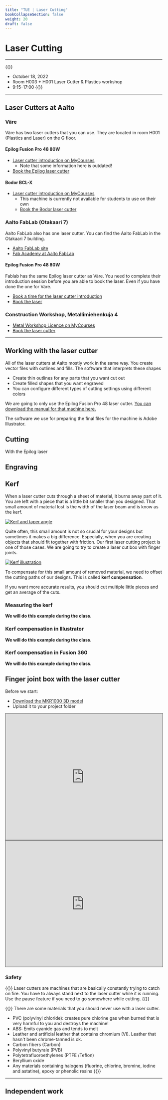 ```yaml
---
title: "TUE | Laser Cutting"
bookCollapseSection: false
weight: 20
draft: false
---
```


# Laser Cutting

---

{{<hint info>}}
- October 18, 2022
- Room H003 + H001 Laser Cutter & Plastics workshop
- 9:15–17:00
{{</hint>}}

---

## Laser Cutters at Aalto

### Väre

Väre has two laser cutters that you can use. They are located in room H001 (Plastics and Laser) on the G floor.

#### Epilog Fusion Pro 48 80W

- [Laser cutter introduction on MyCourses](https://mycourses.aalto.fi/course/view.php?id=19552)
    - Note that some information here is outdated!
- [Book the Epilog laser cutter](https://mycourses.aalto.fi/mod/scheduler/view.php?id=871155)

#### Bodor BCL-X

- [Laser cutter introduction on MyCourses](https://mycourses.aalto.fi/course/view.php?id=19552)
    - This machine is currently not available for students to use on their own
    - [Book the Bodor laser cutter](https://mycourses.aalto.fi/mod/scheduler/view.php?id=871154)

### Aalto FabLab (Otakaari 7)

Aalto FabLab also has one laser cutter. You can find the Aalto FabLab in the Otakaari 7 building.

- [Aalto FabLab site](https://studios.aalto.fi/fablab/)
- [Fab Academy at Aalto FabLab](https://studios.aalto.fi/fablab/)

#### Epilog Fusion Pro 48 80W

Fablab has the same Epilog laser cutter as Väre. You need to complete their introduction session before you are able to book the laser. Even if you have done the one for Väre.

- [Book a time for the laser cutter introduction](https://outlook.office365.com/owa/calendar/AaltoFablabOrientation@aaltofi.onmicrosoft.com/bookings/)
- [Book the laser](https://takeout.aalto.fi/606026)

### Construction Workshop, Metallimiehenkuja 4

- [Metal Workshop Licence on MyCourses](https://mycourses.aalto.fi/mod/page/view.php?id=563520)
- [Book the laser cutter](https://mycourses.aalto.fi/mod/scheduler/view.php?id=849923)

---

## Working with the laser cutter

All of the laser cutters at Aalto mostly work in the same way. You create vector files with outlines and fills. The software that interprets these shapes

- Create thin outlines for any parts that you want cut out
- Create filled shapes that you want engraved
- You can configure different types of cutting settings using different colors

We are going to only use the Epilog Fusion Pro 48 laser cutter. [You can download the manual for that machine here.](https://www.epiloglaser.com/tech-support/laser-manuals.htm)

The software we use for preparing the final files for the machine is Adobe Illustrator.

## Cutting

With the Epilog laser

## Engraving

## Kerf

When a laser cutter cuts through a sheet of material, it burns away part of it. You are left with a piece that is a little bit smaller than you designed. That small amount of material lost is the width of the laser beam and is know as the kerf.

[![Kerf and taper angle](./img/kerf.png)](./img/kerf.png)

Quite often, this small amount is not so crucial for your designs but sometimes it makes a big difference. Especially, when you are creating objects that should fit together with friction. Our first laser cutting project is one of those cases. We are going to try to create a laser cut box with finger joints.

[![Kerf illustration](./img/kerf_illustration.jpg)](./img/kerf_illustration.jpg)

To compensate for this small amount of removed material, we need to offset the cutting paths of our designs. This is called **kerf compensation**.

If you want more accurate results, you should cut multiple little pieces and get an average of the cuts.

### Measuring the kerf

**We will do this example during the class.**

### Kerf compensation in Illustrator

**We will do this example during the class.**

### Kerf compensation in Fusion 360

**We will do this example during the class.**

## Finger joint box with the laser cutter

Before we start:
- [Download the MKR1000 3D model](./files/MKR1000-3D%20_copy-this_v1.f3d)
- Upload it to your project folder

<iframe src="https://aalto.cloud.panopto.eu/Panopto/Pages/Embed.aspx?id=e16bc78c-4ae7-4294-b1c8-ac750189436d&autoplay=false&offerviewer=true&showtitle=true&showbrand=true&captions=true&interactivity=all" height="405" width="100%" style="border: 1px solid #464646;" allowfullscreen allow="autoplay"></iframe>

<iframe src="https://aalto.cloud.panopto.eu/Panopto/Pages/Embed.aspx?id=d7a52b48-713e-4bfe-ad2c-af33005e7b45&autoplay=false&offerviewer=true&showtitle=true&showbrand=true&captions=true&interactivity=all" height="405" width="100%" style="border: 1px solid #464646;" allowfullscreen allow="autoplay"></iframe>

### Safety

{{<hint danger>}}
Laser cutters are machines that are basically constantly trying to catch on fire. You have to always stand next to the laser cutter while it is running. Use the pause feature if you need to go somewhere while cutting.
{{</hint>}}

{{<hint danger>}}
There are some materials that you should never use with a laser cutter.
- PVC (polyvinyl chloride): creates pure chlorine gas when burned that is very harmful to you and destroys the machine!
- ABS: Emits cyanide gas and tends to melt
- Leather and artificial leather that contains chromium (VI). Leather that hasn't been chrome-tanned is ok.
- Carbon fibers (Carbon)
- Polyvinyl butyrale (PVB)
- Polytetrafluoroethylenes (PTFE /Teflon)
- Beryllium oxide
- Any materials containing halogens (fluorine, chlorine, bromine, iodine and astatine), epoxy or phenolic resins
{{</hint>}}

---

## Independent work

